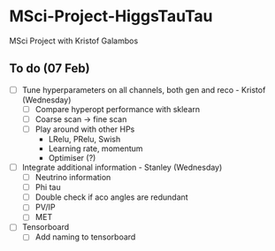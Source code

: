 # MSci-Project-HiggsTauTau
MSci Project with Kristof Galambos


## To do (07 Feb)
- [ ] Tune hyperparameters on all channels, both gen and reco - Kristof (Wednesday)
    - [ ] Compare hyperopt performance with sklearn
    - [ ] Coarse scan -> fine scan
    - [ ] Play around with other HPs
        - LRelu, PRelu, Swish
        - Learning rate, momentum
        - Optimiser (?)
- [ ] Integrate additional information - Stanley (Wednesday)
    - [ ] Neutrino information
    - [ ] Phi tau
    - [ ] Double check if aco angles are redundant
    - [ ] PV/IP
    - [ ] MET
- [ ] Tensorboard
    - [ ] Add naming to tensorboard
